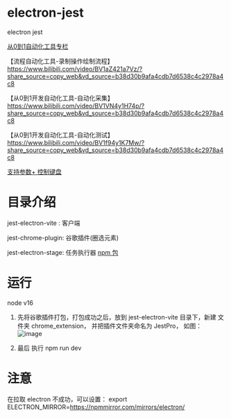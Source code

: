 # electron-jest
electron jest

[从0到1自动化工具专栏](https://blog.csdn.net/weixin_42429220/category_12560336.html?spm=1001.2014.3001.5482)

【流程自动化工具-录制操作绘制流程】 https://www.bilibili.com/video/BV1aZ421a7Vz/?share_source=copy_web&vd_source=b38d30b9afa4cdb7d6538c4c2978a4c8

【从0到1开发自动化工具-自动化采集】 https://www.bilibili.com/video/BV1VN4y1H74p/?share_source=copy_web&vd_source=b38d30b9afa4cdb7d6538c4c2978a4c8

【从0到1开发自动化工具-自动化测试】 https://www.bilibili.com/video/BV1f94y1K7Mw/?share_source=copy_web&vd_source=b38d30b9afa4cdb7d6538c4c2978a4c8

[支持参数+ 控制键盘](https://www.bilibili.com/video/BV1PVwYecEim/?vd_source=d5b28d31bf0713b1e64a887d37daeb4a)

# 目录介绍
jest-electron-vite : 客户端

jest-chrome-plugin: 谷歌插件(圈选元素)

jest-electron-stage: 任务执行器 [npm 包](https://www.npmjs.com/package/flowauto)



# 运行

node v16

1. 先将谷歌插件打包，打包成功之后，放到 jest-electron-vite 目录下，新建 文件夹 chrome_extension， 并把插件文件夹命名为 JestPro， 如图：
   ![image](https://github.com/user-attachments/assets/87e8fd4f-7718-42f2-b4fa-2fdf99ed7bfa)


2. 最后 执行 npm run dev

# 注意
在拉取  electron 不成功，可以设置： export ELECTRON_MIRROR=https://npmmirror.com/mirrors/electron/
